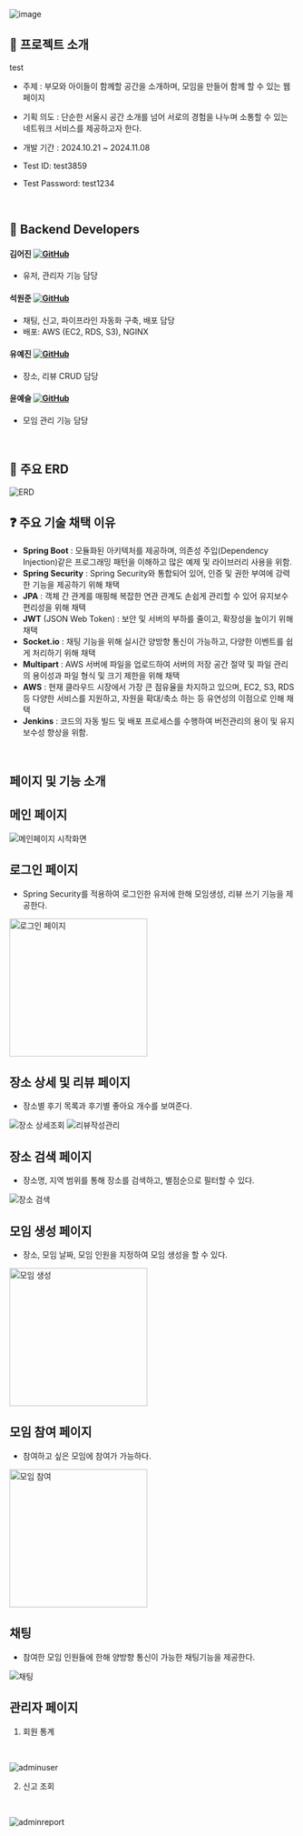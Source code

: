 ![image](https://github.com/user-attachments/assets/268aa27c-f1da-4a2c-8eca-ebb656a43084)

## 📢 프로젝트 소개
test
* 주제 : 부모와 아이들이 함께할 공간을 소개하며, 모임을 만들어 함께 할 수 있는 웹 페이지
* 기획 의도 : 단순한 서울시 공간 소개를 넘어 서로의 경험을 나누며 소통할 수 있는 네트워크 서비스를 제공하고자 한다.

* 개발 기간 : 2024.10.21 ~ 2024.11.08
* Test ID: test3859
* Test Password: test1234

<br>

## :raising_hand: Backend Developers
#### 김어진 [![GitHub](https://img.shields.io/badge/GitHub-181717?style=flat&logo=github&logoColor=white)](https://github.com/qldirr)
- 유저, 관리자 기능 담당

#### 석원준 [![GitHub](https://img.shields.io/badge/GitHub-181717?style=flat&logo=github&logoColor=white)](https://github.com/ymind14563)
- 채팅, 신고, 파이프라인 자동화 구축, 배포 담당
- 배포: AWS (EC2, RDS, S3), NGINX

#### 유예진 [![GitHub](https://img.shields.io/badge/GitHub-181717?style=flat&logo=github&logoColor=white)](https://github.com/yjyoo6831)
- 장소, 리뷰 CRUD 담당
  
#### 윤예슬 [![GitHub](https://img.shields.io/badge/GitHub-181717?style=flat&logo=github&logoColor=white)](https://github.com/errorose)
- 모임 관리 기능 담당

<br>

## 🧰 주요 ERD
![ERD](https://github.com/user-attachments/assets/7d41d709-e5e6-4418-a3e8-92770d9b1a98)



## ❓ 주요 기술 채택 이유
- **Spring Boot** : 모듈화된 아키텍처를 제공하며, 의존성 주입(Dependency Injection)같은 프로그래밍 패턴을 이해하고 많은 예제 및 라이브러리 사용을 위함.
- **Spring Security** : Spring Security와 통합되어 있어, 인증 및 권한 부여에 강력한 기능을 제공하기 위해 채택
- **JPA** : 객체 간 관계를 매핑해 복잡한 연관 관계도 손쉽게 관리할 수 있어 유지보수 편리성을 위해 채택
- **JWT** (JSON Web Token) : 보안 및 서버의 부하를 줄이고, 확장성을 높이기 위해 채택
- **Socket.io** : 채팅 기능을 위해 실시간 양방향 통신이 가능하고, 다양한 이벤트를 쉽게 처리하기 위해 채택
- **Multipart** : AWS 서버에 파일을 업로드하여 서버의 저장 공간 절약 및 파일 관리의 용이성과 파일 형식 및 크기 제한을 위해 채택
- **AWS** : 현재 클라우드 시장에서 가장 큰 점유율을 차지하고 있으며, EC2, S3, RDS 등 다양한 서비스를 지원하고, 자원을 확대/축소 하는 등 유연성의 이점으로 인해 채택
- **Jenkins** : 코드의 자동 빌드 및 배포 프로세스를 수행하여 버전관리의 용이 및 유지보수성 향상을 위함.

<br>


## 페이지 및 기능 소개 

## 메인 페이지 
<img src="https://github.com/user-attachments/assets/3332690a-2a31-413f-9a6c-6606b412eb72" width="auto" height="auto" alt="메인페이지 시작화면">

## 로그인 페이지
- Spring Security를 적용하여 로그인한 유저에 한해 모임생성, 리뷰 쓰기 기능을 제공한다. 
<img src="https://github.com/user-attachments/assets/646bd240-8742-4e46-a917-997d7ce949f4" width="243" height="auto" alt="로그인 페이지">

## 장소 상세 및 리뷰 페이지 
- 장소별 후기 목록과 후기별 좋아요 개수를 보여준다.
<img src="https://github.com/user-attachments/assets/d623c84b-39bc-4f5a-98ae-7cdff044d1db"  width="auto" height="auto" alt="장소 상세조회">
<img src="https://github.com/user-attachments/assets/57b711b9-45a0-4f35-a0f2-0717c9162b61"  width="auto" height="auto" alt="리뷰작성관리">

## 장소 검색 페이지 
- 장소명, 지역 범위를 통해 장소를 검색하고, 별점순으로 필터할 수 있다.
<img src="https://github.com/user-attachments/assets/695a0e93-0dca-4084-8dba-0c37771e13e8"  width="auto" height="auto" alt="장소 검색">

## 모임 생성 페이지 
- 장소, 모임 날짜, 모임 인원을 지정하여 모임 생성을 할 수 있다.
<img src="https://github.com/user-attachments/assets/94873c45-a95a-440f-abba-fca146317e69"  width="243" height="auto" alt=" 모임 생성">

## 모임 참여 페이지 
- 참여하고 싶은 모임에 참여가 가능하다. 
<img src="https://github.com/user-attachments/assets/4d29f7df-13ef-4c6b-85d1-e539535e29f5"  width="243" height="auto" alt=" 모임 참여">

## 채팅 
- 참여한 모임 인원들에 한해 양방향 통신이 가능한 채팅기능을 제공한다. 
<img src="https://github.com/user-attachments/assets/addd56ea-f22b-4273-8250-7246e3eb811f"  width="auto" height="auto" alt="채팅"> 

## 관리자 페이지 
1. 회원 통계
<br>

![adminuser](https://github.com/user-attachments/assets/c435a81e-e2ff-4ac1-9e1d-f018fd98fdd5)


2. 신고 조회
<br>

![adminreport](https://github.com/user-attachments/assets/a4def0d7-5ea3-4a62-b011-de689511273c)
